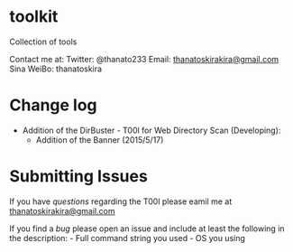 # toolkit
Collection of tools

Contact me at:
    Twitter: @thanato233
    Email: thanatoskirakira@gmail.com
    Sina WeiBo: thanatoskira

Change log
==========

- Addition of the DirBuster - T00l for Web Directory Scan (Developing):
    - Addition of the Banner (2015/5/17)

Submitting Issues
=================
If you have *questions* regarding the T00l please eamil me at thanatoskirakira@gmail.com

If you find a *bug* please open an issue and include at least the following in the description:
    - Full command string you used
    - OS you using 

